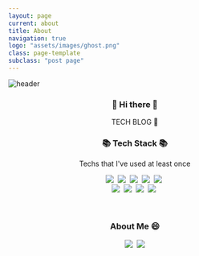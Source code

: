 ```yaml
---
layout: page
current: about
title: About
navigation: true
logo: "assets/images/ghost.png"
class: page-template
subclass: "post page"
---
```


![header](https://capsule-render.vercel.app/api?type=rect&color=gradient&height=170&section=header&text=JungwooLee&fontSize=80&animation=fadeIn)

<h3 align="center"> 👋 Hi there 👋 </h3>
<p align="center">
TECH BLOG 🌱 <br>

</p>

<h3 align="center">📚 Tech Stack 📚</h3>

<p align="center"> Techs that I've used at least once </p>

<p align="center">
  <img src="https://img.shields.io/badge/Java-DF3A01?style=flat-square&logo=Java&logoColor=white"/></a>&nbsp
  <img src="https://img.shields.io/badge/Python-3776AB?style=flat-square&logo=Python&logoColor=white"/></a>&nbsp 
  <img src="https://img.shields.io/badge/C++-00599C?style=flat-square&logo=C%2B%2B&logoColor=white"/></a>&nbsp 
  <img src="https://img.shields.io/badge/C-A8B9CC?style=flat-square&logo=C&logoColor=white"/></a>&nbsp
  <img src="https://img.shields.io/badge/Javascript-ffb13b?style=flat-square&logo=javascript&logoColor=white"/></a>&nbsp 
<br>
  <img src="https://img.shields.io/badge/React-61DAFB?style=flat-square&logo=React&logoColor=white"/></a>&nbsp
  <img src="https://img.shields.io/badge/Vue-4FC08D?style=flat-square&logo=Vue.js&logoColor=white"/></a>&nbsp
	<img src="https://img.shields.io/badge/Spring-6DB33F?style=flat-square&logo=Spring&logoColor=white"/></a>&nbsp 
  <img src="https://img.shields.io/badge/Oracle-E6B91E?style=flat-square&logo=MySql&logoColor=white"/></a>&nbsp

</p>

<br>
<h3 align="center">  About Me 😄  </h3>
<p align="center">
  <!--
  <a href="https://velog.io/@younge"><img src="https://img.shields.io/badge/Tech%20Blog-11B48A?style=flat-square&logo=Vimeo&logoColor=white&link=https://velog.io/@younge"/></a>&nbsp
  -->
  <a href="https://www.instagram.com/jwoo.ooo/"><img src="https://img.shields.io/badge/Instagram-E4405F?style=flat-square&logo=Instagram&logoColor=white&link=https://www.instagram.com/jwoo.ooo/"/></a>&nbsp
  <a href="mailto:jwoo5264@gmail.com"><img src="https://img.shields.io/badge/Gmail-d14836?style=flat-square&logo=Gmail&logoColor=white&link=jwoo5264@gmail.com"/></a>
</p>
<br>

<!--
**IceEspresso/IceEspresso** is a ✨ _special_ ✨ repository because its `README.md` (this file) appears on your GitHub profile.

Here are some ideas to get you started:
✨
- 🔭 I’m currently working on ...
- 🌱 I’m currently learning ...
- 👯 I’m looking to collaborate on ...
- 🤔 I’m looking for help with ...
- 💬 Ask me about ...
- 📫 How to reach me: ...
- 😄 Pronouns: ...
- ⚡ Fun fact: ...

https://shields.io/


https://github.com/kyechan99/capsule-render

#뱃지
https://simpleicons.org/?q=vue
-->
